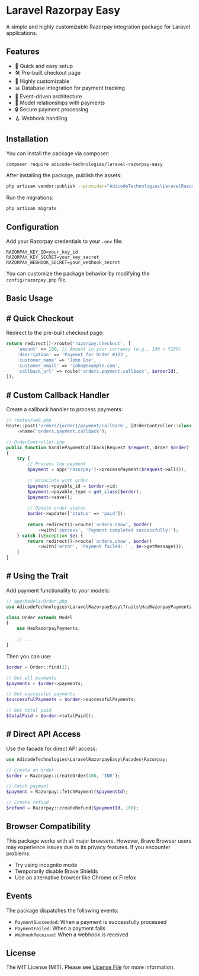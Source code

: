# Laravel Razorpay Easy

A simple and highly customizable Razorpay integration package for Laravel applications.

## Features

- 🚀 Quick and easy setup
- 🛠️ Pre-built checkout page
- 🎨 Highly customizable
- 📊 Database integration for payment tracking
- 🔄 Event-driven architecture
- 🔗 Model relationships with payments
- 🔒 Secure payment processing
- 🪝 Webhook handling

## Installation

You can install the package via composer:

``` bash
composer require adicode-technologies/laravel-razorpay-easy
```

After installing the package, publish the assets:

``` bash
php artisan vendor:publish --provider="AdicodeTechnologies\LaravelRazorpayEasy\RazorpayServiceProvider"
```

Run the migrations:

``` bash
php artisan migrate
```

## Configuration

Add your Razorpay credentials to your `.env` file:

```
RAZORPAY_KEY_ID=your_key_id
RAZORPAY_KEY_SECRET=your_key_secret
RAZORPAY_WEBHOOK_SECRET=your_webhook_secret
```

You can customize the package behavior by modifying the `config/razorpay.php` file.

## Basic Usage

## # Quick Checkout

Redirect to the pre-built checkout page:

``` php
return redirect()->route('razorpay.checkout', [
    'amount' => 100, // Amount in your currency (e.g., 100 = ₹100)
    'description' => 'Payment for Order #123',
    'customer_name' => 'John Doe',
    'customer_email' => 'john@example.com',
    'callback_url' => route('orders.payment.callback', $orderId),
]);
```

## # Custom Callback Handler

Create a callback handler to process payments:

``` php
// routes/web.php
Route::post('orders/{order}/payment/callback', [OrderController::class, 'handlePaymentCallback'])
    ->name('orders.payment.callback');

// OrderController.php
public function handlePaymentCallback(Request $request, Order $order)
{
    try {
        // Process the payment
        $payment = app('razorpay')->processPayment($request->all());
        
        // Associate with order
        $payment->payable_id = $order->id;
        $payment->payable_type = get_class($order);
        $payment->save();
        
        // Update order status
        $order->update(['status' => 'paid']);
        
        return redirect()->route('orders.show', $order)
            ->with('success', 'Payment completed successfully!');
    } catch (\Exception $e) {
        return redirect()->route('orders.show', $order)
            ->with('error', 'Payment failed: ' . $e->getMessage());
    }
}
```

## # Using the Trait

Add payment functionality to your models:

``` php
// app/Models/Order.php
use AdicodeTechnologies\LaravelRazorpayEasy\Traits\HasRazorpayPayments;

class Order extends Model
{
    use HasRazorpayPayments;
    
    // ...
}
```

Then you can use:

``` php
$order = Order::find(1);

// Get all payments
$payments = $order->payments;

// Get successful payments
$successfulPayments = $order->successfulPayments;

// Get total paid
$totalPaid = $order->totalPaid();
```

## # Direct API Access

Use the facade for direct API access:

``` php
use AdicodeTechnologies\LaravelRazorpayEasy\Facades\Razorpay;

// Create an order
$order = Razorpay::createOrder(100, 'INR');

// Fetch payment
$payment = Razorpay::fetchPayment($paymentId);

// Create refund
$refund = Razorpay::createRefund($paymentId, 100);
```

## Browser Compatibility

This package works with all major browsers. However, Brave Browser users may experience issues due to its privacy features. If you encounter problems:

- Try using incognito mode
- Temporarily disable Brave Shields
- Use an alternative browser like Chrome or Firefox

## Events

The package dispatches the following events:

- `PaymentSucceeded`: When a payment is successfully processed
- `PaymentFailed`: When a payment fails
- `WebhookReceived`: When a webhook is received

## License

The MIT License (MIT). Please see [License File](LICENSE) for more information.
